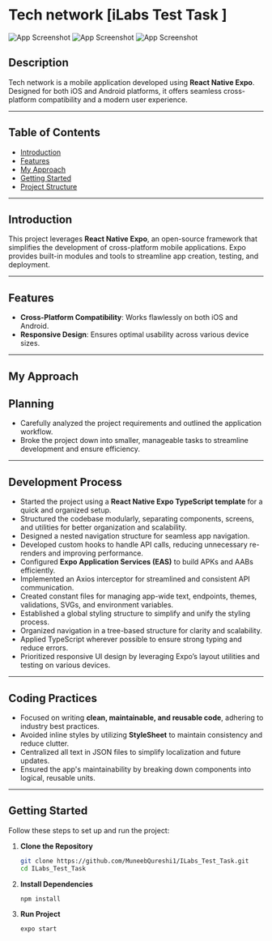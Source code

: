 # Tech network [iLabs Test Task ]

![App Screenshot](./assets/AppScreenshot1.png "App Screenshot")
![App Screenshot](./assets/AppScreenshot2.png "App Screenshot")
![App Screenshot](./assets/AppScreenshot3.png "App Screenshot")

## Description
Tech network is a mobile application developed using **React Native Expo**. Designed for both iOS and Android platforms, it offers seamless cross-platform compatibility and a modern user experience.

---

## Table of Contents
- [Introduction](#introduction)
- [Features](#features)
- [My Approach](#my-approach)
- [Getting Started](#getting-started)
- [Project Structure](#project-structure)

---

## Introduction

This project leverages **React Native Expo**, an open-source framework that simplifies the development of cross-platform mobile applications. Expo provides built-in modules and tools to streamline app creation, testing, and deployment.

---

## Features

- **Cross-Platform Compatibility**: Works flawlessly on both iOS and Android.
- **Responsive Design**: Ensures optimal usability across various device sizes.

---

## My Approach

## Planning

- Carefully analyzed the project requirements and outlined the application workflow.  
- Broke the project down into smaller, manageable tasks to streamline development and ensure efficiency.

---

## Development Process

- Started the project using a **React Native Expo TypeScript template** for a quick and organized setup.  
- Structured the codebase modularly, separating components, screens, and utilities for better organization and scalability.  
- Designed a nested navigation structure for seamless app navigation.  
- Developed custom hooks to handle API calls, reducing unnecessary re-renders and improving performance.  
- Configured **Expo Application Services (EAS)** to build APKs and AABs efficiently.  
- Implemented an Axios interceptor for streamlined and consistent API communication.  
- Created constant files for managing app-wide text, endpoints, themes, validations, SVGs, and environment variables.  
- Established a global styling structure to simplify and unify the styling process.  
- Organized navigation in a tree-based structure for clarity and scalability.  
- Applied TypeScript wherever possible to ensure strong typing and reduce errors.  
- Prioritized responsive UI design by leveraging Expo’s layout utilities and testing on various devices.

---

## Coding Practices

- Focused on writing **clean, maintainable, and reusable code**, adhering to industry best practices.  
- Avoided inline styles by utilizing **StyleSheet** to maintain consistency and reduce clutter.  
- Centralized all text in JSON files to simplify localization and future updates.  
- Ensured the app's maintainability by breaking down components into logical, reusable units.

---

## Getting Started

Follow these steps to set up and run the project:

1. **Clone the Repository**
   ```bash
   git clone https://github.com/MuneebQureshi1/ILabs_Test_Task.git
   cd ILabs_Test_Task
2. **Install Dependencies**
   ```bash
   npm install

3. **Run Project**
   ```bash
   expo start
